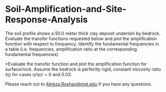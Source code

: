 # Soil-Amplification-and-Site-Response-Analysis
The soil profile shows a 50.0 meter thick clay deposit underlain by bedrock. Evaluate
the transfer functions requested below and plot the amplification function with respect to
frequency. Identify the fundamental frequencies in a table (i.e. frequencies, amplification ratio at
the corresponding fundamental frequencies)

*Evaluate the transfer function and plot the amplification function for surface/rock. Assume
the bedrock is perfectly rigid, constant viscosity ratio (η) for cases η/ηcr = 0 and 0.03.

Please reach out to Alireza.Roshan@mst.edu if you have any questions.
